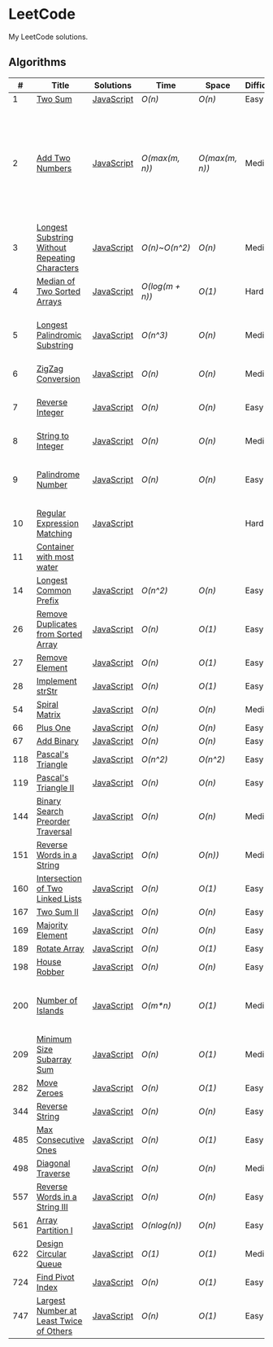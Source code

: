 # LeetCode
My LeetCode solutions.
## Algorithms
|  #  | Title           |  Solutions       |  Time            | Space           | Difficulty    | Tags          | Notes |
|-----|---------------- | --------------- | ---------------- | --------------- | ------------- |--------------|-----|
1 | [Two Sum](https://leetcode.com/problems/two-sum/description/) | [JavaScript](./javascript/algorithms/1-two-sum.js) | _O(n)_ | _O(n)_ | Easy |||
2 | [Add Two Numbers](https://leetcode.com/problems/add-two-numbers/description/) | [JavaScript](./javascript/algorithms/2-add-two-numbers.js) | _O(max(m, n))_ | _O(max(m, n))_ | Medium | Linked List,| Question asked to return linked list, but on LeetCode you needed to return array for JS |
3 | [Longest Substring Without Repeating Characters](https://leetcode.com/problems/longest-substring-without-repeating-characters/description/) | [JavaScript](./javascript/algorithms/3-longest-substring-without-repeating-characters.js) | _O(n)_~_O(n^2)_ | _O(n)_ | Medium | | |
4 | [Median of Two Sorted Arrays](https://leetcode.com/problems/median-of-two-sorted-arrays/description/) | [JavaScript](./javascript/algorithms/4-median-of-two-sorted-arrays.js) | _O(log(m + n))_ | _O(1)_ | Hard | | |
5 | [Longest Palindromic Substring](https://leetcode.com/problems/longest-palindromic-substring/description/) | [JavaScript](./javascript/algorithms/5-longest-palindromic-substring.js) | _O(n^3)_ | _O(n)_ | Medium | | Can be solved with O(n^2), even O(n) |
6 | [ZigZag Conversion](https://leetcode.com/problems/zigzag-conversion) | [JavaScript](./javascript/algorithms/6-zigzag-conversion.js) | _O(n)_ | _O(n)_ | Medium | | |
7 | [Reverse Integer](https://leetcode.com/problems/reverse-integer/description/) | [JavaScript](./javascript/algorithms/7-reverse-integer.js) | _O(n)_ | _O(n)_ | Easy | | There's a O(log(n)) / O(1) solution. |
8 | [String to Integer](https://leetcode.com/problems/string-to-integer-atoi/) | [JavaScript](./javascript/algorithms/8-string-to-integer.js) | _O(n)_ | _O(n)_ | Medium | | Refactor |
9 | [Palindrome Number](https://leetcode.com/problems/palindrome-number/description/) | [JavaScript](./javascript/algorithms/9-palindrome-number.js) | _O(n)_ | _O(n)_ | Easy | | Possible to solve without converting to string? |
10 | [Regular Expression Matching](https://leetcode.com/problems/regular-expression-matching/description/) | [JavaScript](./javascript/algorithms/10-regular-expression-matching.js) | | | Hard | | Not finished |
11 | [Container with most water](https://leetcode.com/problems/container-with-most-water/description/) | | | | |
14 | [Longest Common Prefix](https://leetcode.com/problems/longest-common-prefix/description/) | [JavaScript](./javascript/algorithms/14-longest-common-prefix.js) | _O(n^2)_ | _O(n)_ | Easy | | |
26 | [Remove Duplicates from Sorted Array](https://leetcode.com/problems/remove-duplicates-from-sorted-array/) | [JavaScript](./javascript/algorithms/26-remove-duplicates-from-sorted-array.js) | _O(n)_ | _O(1)_ | Easy | | |
27 | [Remove Element](https://leetcode.com/problems/remove-element/description/) | [JavaScript](./javascript/algorithms/27-remove-element.js) | _O(n)_ | _O(1)_ | Easy | | |
28 | [Implement strStr](https://leetcode.com/problems/implement-strstr/description/) | [JavaScript](./javascript/algorithms/28-implement-strStr.js) | _O(n)_ | _O(1)_ | Easy | | |
54 | [Spiral Matrix](https://leetcode.com/problems/spiral-matrix/description/) | [JavaScript](./javascript/algorithms/54-spiral-matrix.js) | _O(n)_ | _O(n)_ | Medium | | |
66 | [Plus One](https://leetcode.com/problems/plus-one/description/) | [JavaScript](./javascript/algorithms/66-plus-one.js) | _O(n)_ | _O(n)_ | Easy | | |
67 | [Add Binary](https://leetcode.com/problems/add-binary/description/) | [JavaScript](./javascript/algorithms/67-add-binary.js) | _O(n)_ | _O(n)_ | Easy | | |
118 | [Pascal's Triangle](https://leetcode.com/problems/pascals-triangle/description/) | [JavaScript](./javascript/algorithms/118-pascals-triangle.js) | _O(n^2)_ | _O(n^2)_ | Easy | | |
119 | [Pascal's Triangle II](https://leetcode.com/problems/pascals-triangle-ii/) | [JavaScript](./javascript/algorithms/119-pascals-triangle-ii.js) | _O(n)_ | _O(n)_ | Easy | | |
144 | [Binary Search Preorder Traversal](https://leetcode.com/problems/binary-tree-preorder-traversal/) | [JavaScript](./javascript/algorithms/144-binary-search-preorder-traversal.js) | _O(n)_ | _O(n)_ | Medium | | |
151 | [Reverse Words in a String](https://leetcode.com/problems/reverse-words-in-a-string/) | [JavaScript](./algorithms/javascript/151-reverse-words-in-a-string.js) | _O(n)_ | _O(n))_ | Medium | | |
160 | [Intersection of Two Linked Lists](https://leetcode.com/problems/intersection-of-two-linked-lists/) | [JavaScript](./javascript/algorithms/160-intersection-of-two-linked-lists.js) | _O(n)_ | _O(1)_ | Easy | | |
167 | [Two Sum II](https://leetcode.com/problems/two-sum-ii-input-array-is-sorted/description/) | [JavaScript](./javascript/algorithms/167-two-sum-ii.js) | _O(n)_ | _O(n)_ | Easy | | |
169 | [Majority Element](https://leetcode.com/problems/majority-element/) | [JavaScript](./javascript/algorithms/169-majority-element.js) | _O(n)_ | _O(n)_ | Easy | | |
189 | [Rotate Array](https://leetcode.com/problems/rotate-array/) | [JavaScript](./javascript/algorithms/189-rotate-array.js) | _O(n)_ | _O(1)_ | Easy | | |
198 | [House Robber](https://leetcode.com/problems/house-robber/) | [JavaScript](./javascript/algorithms/198-house-robber.js) | _O(n)_ | _O(n)_ | Easy | | |
200 | [Number of Islands](https://leetcode.com/problems/number-of-islands/description/) | [JavaScript](./javascript/algorithms/200-number-of-islands.js) | _O(m*n)_ | _O(1)_ | Medium | | I think it's constant space, but could be wrong |
209 | [Minimum Size Subarray Sum](https://leetcode.com/problems/minimum-size-subarray-sum/description/) | [JavaScript](./javascript/algorithms/209-minimum-size-subarray-sum.js) | _O(n)_ | _O(1)_ | Medium | | |
282 | [Move Zeroes](https://leetcode.com/problems/move-zeroes/) | [JavaScript](./javascript/algorithms/283-move-zeroes.js) | _O(n)_ | _O(1)_ | Easy | | |
344 | [Reverse String](https://leetcode.com/problems/reverse-string/description/) | [JavaScript](./javascript/algorithms/344-reverse-string.js) | _O(n)_ | _O(n)_ | Easy | | |
485 | [Max Consecutive Ones](https://leetcode.com/problems/max-consecutive-ones/description/) | [JavaScript](./javascript/algorithms/485-max-consecutive-ones.js) | _O(n)_ | _O(1)_ | Easy | | |
498 | [Diagonal Traverse](https://leetcode.com/problems/diagonal-traverse/description/) | [JavaScript](./javascript/algorithms/498-diagonal-traverse.js) | _O(n)_ | _O(n)_ | Medium | | |
557 | [Reverse Words in a String III](https://leetcode.com/problems/reverse-words-in-a-string-iii/) | [JavaScript](./algorithms/javascript/557-reverse-words-in-a-string-iii.js) | _O(n)_ | _O(n)_ | Easy | | |
561 | [Array Partition I](https://leetcode.com/problems/array-partition-i/description/) | [JavaScript](./javascript/algorithms/561-array-partition-i.js) | _O(nlog(n))_ | _O(n)_ | Easy | | |
622 | [Design Circular Queue](https://leetcode.com/problems/design-circular-queue/) | [JavaScript](./javascript/algorithms/622-design-circular-queue.js) | _O(1)_ | _O(1)_ | Medium | | |
724 | [Find Pivot Index](https://leetcode.com/problems/find-pivot-index/description/) | [JavaScript](./javascript/algorithms/724-find-pivot-index.js) | _O(n)_ | _O(1)_ | Easy | | |
747 | [Largest Number at Least Twice of Others](https://leetcode.com/problems/largest-number-at-least-twice-of-others/description/) | [JavaScript](./javascript/algorithms/747-largest-number-at-least-twice-of-others.js) | _O(n)_ | _O(1)_ | Easy | | |

